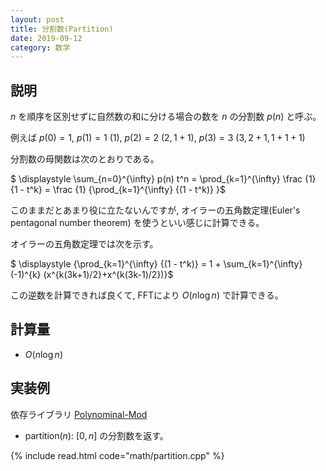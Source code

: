 ```yaml
---
layout: post
title: 分割数(Partition)
date: 2019-09-12
category: 数学
---
```


## 説明
$n$ を順序を区別せずに自然数の和に分ける場合の数を $n$ の分割数 $p(n)$ と呼ぶ。

例えば $p(0) = 1$, $p(1) = 1$ ($1$), $p(2) = 2$ ($2, 1+1$), $p(3) = 3$ ($3, 2+1, 1+1+1$)
 
分割数の母関数は次のとおりである。

$ \displaystyle \sum_{n=0}^{\infty} p(n) t^n = \prod_{k=1}^{\infty} \frac {1} {1 - t^k} = \frac {1} {\prod_{k=1}^{\infty} {(1 - t^k)} }$

このままだとあまり役に立たないんですが, オイラーの五角数定理(Euler's pentagonal number theorem) を使うといい感じに計算できる。

オイラーの五角数定理では次を示す。

$ \displaystyle {\prod_{k=1}^{\infty} {(1 - t^k)} = 1 + \sum_{k=1}^{\infty} (-1)^{k} (x^{k(3k+1)/2}+x^{k(3k-1)/2})}$

この逆数を計算できれば良くて, FFTにより $O(n \log n)$ で計算できる。

## 計算量
* $O(n \log n)$

## 実装例
依存ライブラリ [Polynominal-Mod](../math/polynominal-mod.html)

* partition($n$): $[0, n]$ の分割数を返す。

{% include read.html  code="math/partition.cpp" %}

